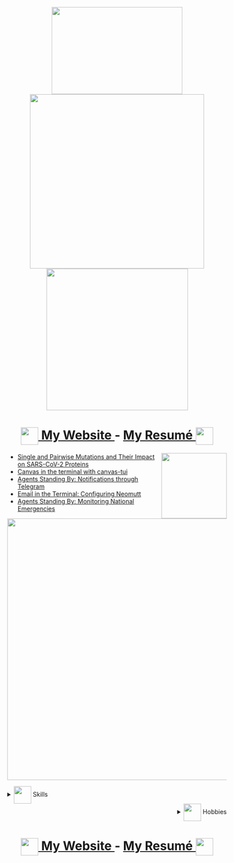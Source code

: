 
<p align="center">
  <a href="https://gideonwolfe.com">
  <img src="https://media3.giphy.com/media/j0HBMviGyj3JB14qtB/giphy.gif", width="300", height="200"/> <br>
  </a>
  <img src="https://github-readme-stats.vercel.app/api?username=GideonWolfe&show_icons=true&hide_border=true&count_private=true&theme=tokyonight", width="400"/>
  <img src="https://github-readme-stats.vercel.app/api/top-langs/?username=GideonWolfe&layout=compact&theme=tokyonight&hide_border=true", width="325"/> <br>
</p>



<div align="center">
  <h1>
    <a href="https://gideonwolfe.com/">
        <img style="vertical-align:middle" src="https://media1.giphy.com/media/xULW8GKlriYjiarBK0/giphy.gif", width="40", />
    </a>
      <span style=""> 
        <a href="https://gideonwolfe.com"> My Website </a> - <a href="https://gideonwolfe.com/files/GideonWolfeCV.pdf"> My Resumé </a>
        <a href="https://gideonwolfe.com/files/GideonWolfeCV.pdf">
        <img style="vertical-align:middle" src="https://media0.giphy.com/media/xULW8N1gBOKIWuIka4/giphy.gif", width="40", />
        </a>
      </span>
  </h1>
</div>


<p>
  <a href="https://gideonwolfe.com/"><img width="150" align='right' src="https://media2.giphy.com/media/l49JJ4ttLFZDEodOg/giphy.gif"></a>
</p>

<!-- BLOG-POST-LIST:START -->
- [Single and Pairwise Mutations and Their Impact on SARS-CoV-2 Proteins](https://gideonwolfe.com/posts/bio/bioinfoproj/project/)
- [Canvas in the terminal with canvas-tui](https://gideonwolfe.com/posts/workflow/canvas-tui/canvas-tui/)
- [Agents Standing By: Notifications through Telegram](https://gideonwolfe.com/posts/sysadmin/huginn/telegram/)
- [Email in the Terminal: Configuring Neomutt](https://gideonwolfe.com/posts/workflow/neomutt/intro/)
- [Agents Standing By: Monitoring National Emergencies](https://gideonwolfe.com/posts/sysadmin/huginn/disasters/)
<!-- BLOG-POST-LIST:END -->

<p align="center">
   <img align="center" src="https://i.imgur.com/imMOWII.png", width="600"/>
</p>

<div align="left">
<details><summary><img align="center" src="https://media0.giphy.com/media/3ohc0UIleTLl2g6PZu/giphy.gif", width="40"/> Skills </summary>

| Skills                                  |
| --------------------------------------- |
| :penguin: Linux, various programming languages   |
| :rocket: DevOps and System Administration |
| :lock: Security and Hacking             |
| :test_tube: Science and Technology      |

</details>
</div>

<div align="right">
<details><summary> <img align="center" src="https://media0.giphy.com/media/WQaUiVxSPkp4oZv5Tq/giphy.gif", width="40"/> Hobbies</summary>

| Hobbies                                  |
| --------------------------------------- |
| :penguin: Linux and FOSS                |
| :guitar: [Music](https://thedawnbombs.bandcamp.com/) |
| :video_game: Gaming             |
| :test_tube: Research      |

</details>
</div>


  <div align="center">
  <h1>
    <a href="https://gideonwolfe.com/">
        <img style="vertical-align:middle" src="https://media1.giphy.com/media/xULW8GKlriYjiarBK0/giphy.gif", width="40", />
    </a>
      <span style=""> 
        <a href="https://gideonwolfe.com"> My Website </a> - <a href="https://gideonwolfe.com/files/GideonWolfeCV.pdf"> My Resumé </a>
        <a href="https://gideonwolfe.com/files/GideonWolfeCV.pdf">
        <img style="vertical-align:middle" src="https://media0.giphy.com/media/xULW8N1gBOKIWuIka4/giphy.gif", width="40", />
        </a>
      </span>
  </h1>
</div>
